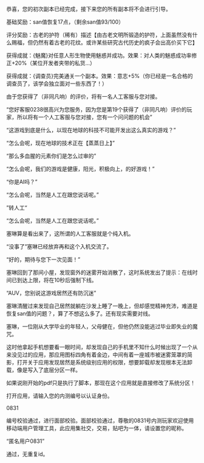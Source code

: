 恭喜，您的初次副本已经完成，接下来您的所有副本将不会进行引导。

基础奖励：san值恢复17点，（剩余san值93/100）

评分奖励：古老的护符（稀有）描述【由古老文明所锻造的护符，上面虽然没有什么赐福，但仍然有着古老的花纹。或许某些研究古代历史的疯子会出高价买下它】

获得成就：{魅魔}对任意人形生物使用魅惑并成功。效果：对人类的魅惑成功率修正+20%（某位开发者夹带的私货...）

获得成就：{调查员}完美通关一个副本。效果：意志+5%（你已经是一名合格的调查员了，该学会独立面对一些东西了！）

由于您获得了（非同凡响）的评价，将有一名人工客服与您对接。

“您好客服0238很高兴为您服务，因为您是第19个获得了（非同凡响）评价的玩家，所以将有一个人工客服与您对接，您有一个问问题的机会”

“这游戏到底是什么，以现在地球的科技不可能开发出这么真实的游戏？”

“怎么会呢，现在地球的技术正在【蒸蒸日上】”

“那么多血腥的元素你们是怎么过审的”

“怎么会呢，我们的游戏是健康，阳光，积极向上，的好游戏！”

“你是AI吗？”

“怎么会呢，当然是人工在跟您说话呢。”

”转人工“

“怎么会呢，当然是人工在跟您说话呢。”

塞琳算是看出来了，这所谓的人工客服就是个纯入机。

“没事了”塞琳已经放弃再和这个入机交流了。

“好的，期待与您下一次见面！”

塞琳回到了那间小屋，发现窗外的迷雾开始消散了，这时系统发出了提示：在线时间已到达上限，将在10秒后强制下线。

“AUV，您别说这游戏居然还有防沉迷”

塞琳清醒过来发现自己居然就躺在沙发上睡了一晚上，但却感觉精神充沛，难道是恢复san值的问题？，算了不想这么多了。还有现实需要对线。

塞琳，一位刚从大学毕业的年轻人，父母健在，但他仍然没能逃过毕业即失业的魔咒。

这时他拿起手机想要看一眼时间，却发现自己的手机里不知什么时候出现了一个从来没见过的应用，那应用图标四角有着金边，中间有着一座城市被迷雾笼罩的简影，打开关于应用发现居然是系统级别应用的权限，想要卸载却发现根本无法卸载，像是写入了底层分区一样。

如果说刚开始的pdf只是执行了脚本，那现在这个应用就是直接修改了系统分区！

打开应用，请输入您的内测编号以认证身份。

0831

编号校验通过，进行面部校验。面部校验通过，尊敬的0831号内测玩家欢迎使用移动端用户管理工具，此应用集社交，交易，贴吧为一体，请设置您的昵称。

“匿名用户0831”

通过，无重复id。

